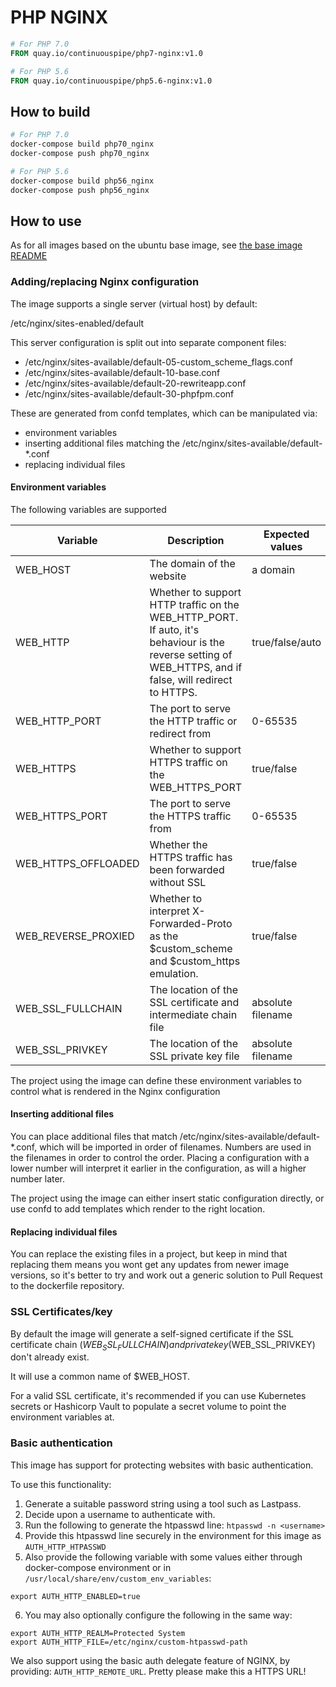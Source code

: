 # PHP NGINX

```Dockerfile
# For PHP 7.0
FROM quay.io/continuouspipe/php7-nginx:v1.0

# For PHP 5.6
FROM quay.io/continuouspipe/php5.6-nginx:v1.0
```

## How to build
```bash
# For PHP 7.0
docker-compose build php70_nginx
docker-compose push php70_nginx

# For PHP 5.6
docker-compose build php56_nginx
docker-compose push php56_nginx
```

## How to use

As for all images based on the ubuntu base image, see
[the base image README](../../ubuntu/16.04/README.md)

### Adding/replacing Nginx configuration

The image supports a single server (virtual host) by default:

/etc/nginx/sites-enabled/default

This server configuration is split out into separate component files:

* /etc/nginx/sites-available/default-05-custom_scheme_flags.conf
* /etc/nginx/sites-available/default-10-base.conf
* /etc/nginx/sites-available/default-20-rewriteapp.conf
* /etc/nginx/sites-available/default-30-phpfpm.conf

These are generated from confd templates, which can be manipulated via:

* environment variables
* inserting additional files matching the /etc/nginx/sites-available/default-*.conf
* replacing individual files


#### Environment variables

The following variables are supported

Variable | Description | Expected values | Default
--- | --- | --- | ----
WEB_HOST | The domain of the website | a domain | localhost
WEB_HTTP | Whether to support HTTP traffic on the WEB_HTTP_PORT. If auto, it's behaviour is the reverse setting of WEB_HTTPS, and if false, will redirect to HTTPS. | true/false/auto | auto
WEB_HTTP_PORT | The port to serve the HTTP traffic or redirect from | 0-65535 | 80
WEB_HTTPS | Whether to support HTTPS traffic on the WEB_HTTPS_PORT | true/false | true
WEB_HTTPS_PORT | The port to serve the HTTPS traffic from | 0-65535 | 443
WEB_HTTPS_OFFLOADED | Whether the HTTPS traffic has been forwarded without SSL | true/false | false
WEB_REVERSE_PROXIED | Whether to interpret X-Forwarded-Proto as the $custom_scheme and $custom_https emulation. | true/false | $WEB_HTTPS_OFFLOADED
WEB_SSL_FULLCHAIN | The location of the SSL certificate and intermediate chain file | absolute filename | /etc/ssl/certs/fullchain.pem
WEB_SSL_PRIVKEY | The location of the SSL private key file | absolute filename | /etc/ssl/private/privkey.pem

The project using the image can define these environment variables to control
what is rendered in the Nginx configuration

#### Inserting additional files

You can place additional files that match /etc/nginx/sites-available/default-*.conf,
which will be imported in order of filenames. Numbers are used in the filenames
in order to control the order. Placing a configuration with a lower number will
interpret it earlier in the configuration, as will a higher number later.

The project using the image can either insert static configuration directly, or
use confd to add templates which render to the right location.

#### Replacing individual files

You can replace the existing files in a project, but keep in mind that replacing
them means you wont get any updates from newer image versions, so it's better
to try and work out a generic solution to Pull Request to the dockerfile repository.

### SSL Certificates/key

By default the image will generate a self-signed certificate if the SSL certificate
chain ($WEB_SSL_FULLCHAIN) and private key ($WEB_SSL_PRIVKEY) don't already exist.

It will use a common name of $WEB_HOST.

For a valid SSL certificate, it's recommended if you can use Kubernetes secrets
or Hashicorp Vault to populate a secret volume to point the environment variables at.

### Basic authentication

This image has support for protecting websites with basic authentication.

To use this functionality:

1. Generate a suitable password string using a tool such as Lastpass.
2. Decide upon a username to authenticate with.
3. Run the following to generate the htpasswd line: `htpasswd -n <username>`
4. Provide this htpasswd line securely in the environment for this image as `AUTH_HTTP_HTPASSWD`
5. Also provide the following variable with some values either through docker-compose environment or in
   `/usr/local/share/env/custom_env_variables`:
  ```
  export AUTH_HTTP_ENABLED=true
  ```
6. You may also optionally configure the following in the same way:
  ```
  export AUTH_HTTP_REALM=Protected System
  export AUTH_HTTP_FILE=/etc/nginx/custom-htpasswd-path
  ```

We also support using the basic auth delegate feature of NGINX, by providing: `AUTH_HTTP_REMOTE_URL`.
Pretty please make this a HTTPS URL!
